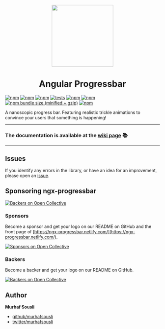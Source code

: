 <p align="center">
  <img height="200px" width="200px" style="text-align: center;" src="https://gitcdn.xyz/repo/MurhafSousli/ngx-progressbar/master/projects/ngx-progressbar-demo/src/assets/logo.svg">
  <h1 align="center">Angular Progressbar</h1>
</p>

[![npm](https://img.shields.io/badge/demo-online-ed1c46.svg)](https://ngx-progressbar.netlify.com/)
[![npm](https://img.shields.io/badge/stackblitz-online-orange.svg)](https://stackblitz.com/edit/ngx-progressbar)
[![npm](https://img.shields.io/npm/v/ngx-progressbar.svg?maxAge=2592000?style=plastic)](https://www.npmjs.com/package/ngx-progressbar)
[![tests](https://github.com/MurhafSousli/ngx-progressbar/workflows/tests/badge.svg)](https://github.com/MurhafSousli/ngx-progressbar/actions?query=workflow%3Atests)
[![npm](https://img.shields.io/npm/dt/ngx-progressbar.svg?maxAge=2592000?style=plastic)](https://www.npmjs.com/package/ngx-progressbar)
[![npm](https://img.shields.io/npm/dm/ngx-progressbar.svg)](https://www.npmjs.com/package/ngx-progressbar)
[![npm bundle size (minified + gzip)](https://img.shields.io/bundlephobia/minzip/ngx-progressbar.svg)](https://bundlephobia.com/result?p=ngx-progressbar)
[![npm](https://img.shields.io/npm/l/express.svg?maxAge=2592000)](https://github.com/MurhafSousli/ngx-progressbar/blob/master/LICENSE)

A nanoscopic progress bar. Featuring realistic trickle animations to convince your users that something is happening!

___

### The documentation is available at the [wiki page](https://github.com/MurhafSousli/ngx-progressbar/wiki) 📚

___

## Issues

If you identify any errors in the library, or have an idea for an improvement, please open an [issue](https://github.com/MurhafSousli/ngx-progressbar/issues).

## Sponsoring ngx-progressbar

[![Backers on Open Collective](https://opencollective.com/ngx-progressbar/tiers/backers/badge.svg?label=Backers&color=brightgreen)](#sponsoring-ngx-progressbar)

### Sponsors

Become a sponsor and get your logo on our README on GitHub and the front page of [https://ngx-progressbar.netlify.com/](https://ngx-progressbar.netlify.com/).

[![Sponsors on Open Collective](https://opencollective.com/ngx-progressbar/tiers/sponsors.svg?avatarHeight=64)](https://opencollective.com/ngx-progressbar/contribute/sponsors-11015/checkout)

### Backers

Become a backer and get your logo on our README on GitHub.

[![Backers on Open Collective](https://opencollective.com/ngx-progressbar/tiers/backers.svg?avatarHeight=64)](https://opencollective.com/ngx-progressbar/contribute/backers-11014/checkout)

## Author

**Murhaf Sousli**

- [github/murhafsousli](https://github.com/MurhafSousli)
- [twitter/murhafsousli](https://twitter.com/MurhafSousli)

